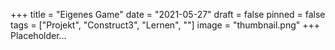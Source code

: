 +++
title = "Eigenes Game"
date = "2021-05-27"
draft = false
pinned = false
tags = ["Projekt", "Construct3", "Lernen", ""]
image = "thumbnail.png"
+++
Placeholder...